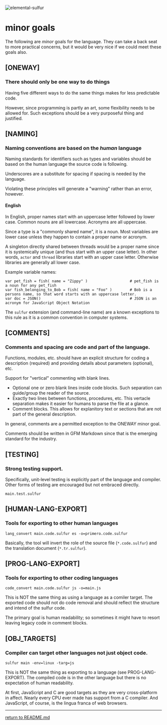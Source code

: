 ![elemental-sulfur](https://upload.wikimedia.org/wikipedia/commons/thumb/8/88/Sulfur_-_El_Desierto_mine%2C_San_Pablo_de_Napa%2C_Daniel_Campos_Province%2C_Potos%C3%AD%2C_Bolivia.jpg/220px-Sulfur_-_El_Desierto_mine%2C_San_Pablo_de_Napa%2C_Daniel_Campos_Province%2C_Potos%C3%AD%2C_Bolivia.jpg "Elemental Sulfer as seen on Wikipedia. Credit: Iifar")

# minor goals

The following are _minor_ goals for the language. They can take a back seat to more practical concerns, but it would be very nice if we could meet these goals also.

## [ONEWAY]
### There should only be one way to do things

Having five different ways to do the same things makes for less predictable code.

However, since programming is partly an art, some flexibility needs to be allowed for. Such exceptions should be a very purposeful thing and justified.

## [NAMING]
### Naming conventions are based on the _human_ language

Naming standards for identifiers such as types and variables should be based on the human language the source code is following.

Underscores are a substitute for spacing if spacing is needed by the language.

Violating these principles will generate a "warning" rather than an error, however.

#### English

  In English, proper names start with an uppercase letter followed by lower case. Common nouns are all lowercase. Acronyms are all uppercase.

  Since a type is a "commonly shared name", it is a noun. Most variables are lower case unless they happen to contain a proper name or acronym.

  A singleton directly shared between threads would be a proper name since it is systemically unique (and thus start with an upper case letter). In other words, `actor` and `thread` libraries start with an upper case letter. Otherwise libraries are generally all lower case.

  Example variable names:

  ```sulfur
  var pet_fish = fish( name = "Zippy" )                   # pet_fish is a noun for any pet_fish
  var fish_belonging_to_Bob = fish( name = "Foo" )        # Bob is a persons name, so that word starts with an uppercase letter.
  var doc = JSON()                                        # JSON is an acronym for JavaScript Object Notation
  ```

  The `sulfur` extension (and command-line name) are a known exceptions to this rule as it is a common convention in computer systems.

## [COMMENTS]
### Comments and spacing are code and part of the language.

Functions, modules, etc. should have an explicit structure for coding a description (required) and providing details about parameters (optional), etc.

Support for "vertical" commenting with blank lines.

  * Optional one or zero blank lines inside code blocks. Such separation can guide/group the reader of the source.
  * Exactly two lines between functions, procedures, etc. This vertacle separation makes it easier for humans to parse the file at a glance.
  * Comment blocks. This allows for explanitory text or sections that are not part of the general description.

In general, comments are a permitted exception to the ONEWAY minor goal.

Comments should be written in GFM Markdown since that is the emerging standard for the industry.

## [TESTING] 
### Strong testing support.

Specifically, unit-level testing is explicitly part of the language and compiler. Other forms of testing are encouraged but not embraced directly.

```
main.test.sulfur
```

## [HUMAN-LANG-EXPORT]
### Tools for exporting to other human languages

`lang_convert main.code.sulfur es -o=primero.code.sulfur`

Basically, the tool will invert the role of the source file (`*.code.sulfur`) and the translation document (`*.tr.sulfur`).

## [PROG-LANG-EXPORT]
### Tools for exporting to other coding languages

`code_convert main.code.sulfur js -o=main.js`

This is NOT the same thing as using a language as a comiler target. The exported code should not do code removal and should reflect the structure and intend of the sulfur code.

The primary goal is human readability; so sometimes it might have to resort leaving legacy code in comment blocks.

## [OBJ_TARGETS]
### Compiler can target other languages not just object code.

`sulfur main -env=linux -targ=js`

This is NOT the same thing as exporting to a language (see PROG-LANG-EXPORT). The compiled code is in the other language but there is no expectation of human readability.

At first, JavaScript and C are good targets as they are very cross-platform in affect. Nearly every CPU ever made has support from a C compiler. And JavaScript, of course, is the lingua franca of web browsers.

----

[return to README.md](README.md)